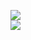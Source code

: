 [![](https://img.shields.io/badge/Made%20With-Github%20Spray-lightgrey.svg?style=for-the-badge&logo=github)](https://github.com/Annihil/github-spray#4700)  
[![](https://i.imgur.com/2DrTn0Z.gif)](https://github.com/Annihil/github-spray)
